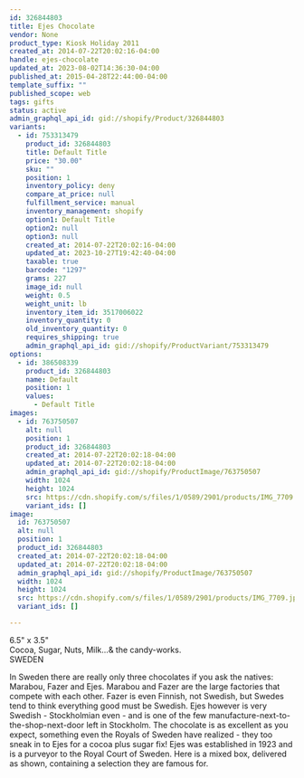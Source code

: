 ```yaml
---
id: 326844803
title: Ejes Chocolate
vendor: None
product_type: Kiosk Holiday 2011
created_at: 2014-07-22T20:02:16-04:00
handle: ejes-chocolate
updated_at: 2023-08-02T14:36:30-04:00
published_at: 2015-04-28T22:44:00-04:00
template_suffix: ""
published_scope: web
tags: gifts
status: active
admin_graphql_api_id: gid://shopify/Product/326844803
variants:
  - id: 753313479
    product_id: 326844803
    title: Default Title
    price: "30.00"
    sku: ""
    position: 1
    inventory_policy: deny
    compare_at_price: null
    fulfillment_service: manual
    inventory_management: shopify
    option1: Default Title
    option2: null
    option3: null
    created_at: 2014-07-22T20:02:16-04:00
    updated_at: 2023-10-27T19:42:40-04:00
    taxable: true
    barcode: "1297"
    grams: 227
    image_id: null
    weight: 0.5
    weight_unit: lb
    inventory_item_id: 3517006022
    inventory_quantity: 0
    old_inventory_quantity: 0
    requires_shipping: true
    admin_graphql_api_id: gid://shopify/ProductVariant/753313479
options:
  - id: 386508339
    product_id: 326844803
    name: Default
    position: 1
    values:
      - Default Title
images:
  - id: 763750507
    alt: null
    position: 1
    product_id: 326844803
    created_at: 2014-07-22T20:02:18-04:00
    updated_at: 2014-07-22T20:02:18-04:00
    admin_graphql_api_id: gid://shopify/ProductImage/763750507
    width: 1024
    height: 1024
    src: https://cdn.shopify.com/s/files/1/0589/2901/products/IMG_7709.jpeg?v=1406073738
    variant_ids: []
image:
  id: 763750507
  alt: null
  position: 1
  product_id: 326844803
  created_at: 2014-07-22T20:02:18-04:00
  updated_at: 2014-07-22T20:02:18-04:00
  admin_graphql_api_id: gid://shopify/ProductImage/763750507
  width: 1024
  height: 1024
  src: https://cdn.shopify.com/s/files/1/0589/2901/products/IMG_7709.jpeg?v=1406073738
  variant_ids: []

---
```


6.5" x 3.5"  
Cocoa, Sugar, Nuts, Milk...& the candy-works.  
SWEDEN

In Sweden there are really only three chocolates if you ask the natives: Marabou, Fazer and Ejes. Marabou and Fazer are the large factories that compete with each other. Fazer is even Finnish, not Swedish, but Swedes tend to think everything good must be Swedish. Ejes however is very Swedish - Stockholmian even - and is one of the few manufacture-next-to-the-shop-next-door left in Stockholm. The chocolate is as excellent as you expect, something even the Royals of Sweden have realized - they too sneak in to Ejes for a cocoa plus sugar fix! Ejes was established in 1923 and is a purveyor to the Royal Court of Sweden. Here is a mixed box, delivered as shown, containing a selection they are famous for.